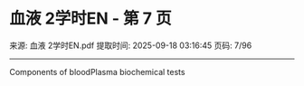 # 血液 2学时EN - 第 7 页

来源: 血液 2学时EN.pdf
提取时间: 2025-09-18 03:16:45
页码: 7/96

---

Components of bloodPlasma biochemical tests
